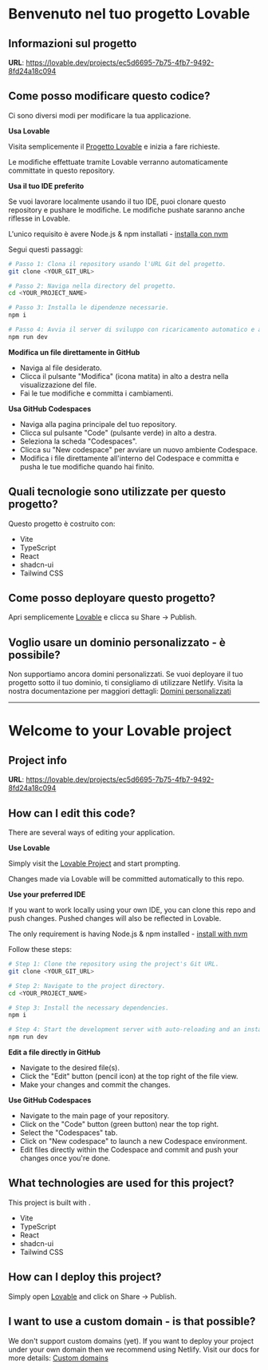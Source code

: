 # Benvenuto nel tuo progetto Lovable

## Informazioni sul progetto

**URL**: https://lovable.dev/projects/ec5d6695-7b75-4fb7-9492-8fd24a18c094

## Come posso modificare questo codice?

Ci sono diversi modi per modificare la tua applicazione.

**Usa Lovable**

Visita semplicemente il [Progetto Lovable](https://lovable.dev/projects/ec5d6695-7b75-4fb7-9492-8fd24a18c094) e inizia a fare richieste.

Le modifiche effettuate tramite Lovable verranno automaticamente committate in questo repository.

**Usa il tuo IDE preferito**

Se vuoi lavorare localmente usando il tuo IDE, puoi clonare questo repository e pushare le modifiche. Le modifiche pushate saranno anche riflesse in Lovable.

L'unico requisito è avere Node.js & npm installati - [installa con nvm](https://github.com/nvm-sh/nvm#installing-and-updating)

Segui questi passaggi:

```sh
# Passo 1: Clona il repository usando l'URL Git del progetto.
git clone <YOUR_GIT_URL>

# Passo 2: Naviga nella directory del progetto.
cd <YOUR_PROJECT_NAME>

# Passo 3: Installa le dipendenze necessarie.
npm i

# Passo 4: Avvia il server di sviluppo con ricaricamento automatico e anteprima istantanea.
npm run dev
```

**Modifica un file direttamente in GitHub**

- Naviga al file desiderato.
- Clicca il pulsante "Modifica" (icona matita) in alto a destra nella visualizzazione del file.
- Fai le tue modifiche e committa i cambiamenti.

**Usa GitHub Codespaces**

- Naviga alla pagina principale del tuo repository.
- Clicca sul pulsante "Code" (pulsante verde) in alto a destra.
- Seleziona la scheda "Codespaces".
- Clicca su "New codespace" per avviare un nuovo ambiente Codespace.
- Modifica i file direttamente all'interno del Codespace e committa e pusha le tue modifiche quando hai finito.

## Quali tecnologie sono utilizzate per questo progetto?

Questo progetto è costruito con:

- Vite
- TypeScript
- React
- shadcn-ui
- Tailwind CSS

## Come posso deployare questo progetto?

Apri semplicemente [Lovable](https://lovable.dev/projects/ec5d6695-7b75-4fb7-9492-8fd24a18c094) e clicca su Share -> Publish.

## Voglio usare un dominio personalizzato - è possibile?

Non supportiamo ancora domini personalizzati. Se vuoi deployare il tuo progetto sotto il tuo dominio, ti consigliamo di utilizzare Netlify. Visita la nostra documentazione per maggiori dettagli: [Domini personalizzati](https://docs.lovable.dev/tips-tricks/custom-domain/)

---

# Welcome to your Lovable project

## Project info

**URL**: https://lovable.dev/projects/ec5d6695-7b75-4fb7-9492-8fd24a18c094

## How can I edit this code?

There are several ways of editing your application.

**Use Lovable**

Simply visit the [Lovable Project](https://lovable.dev/projects/ec5d6695-7b75-4fb7-9492-8fd24a18c094) and start prompting.

Changes made via Lovable will be committed automatically to this repo.

**Use your preferred IDE**

If you want to work locally using your own IDE, you can clone this repo and push changes. Pushed changes will also be reflected in Lovable.

The only requirement is having Node.js & npm installed - [install with nvm](https://github.com/nvm-sh/nvm#installing-and-updating)

Follow these steps:

```sh
# Step 1: Clone the repository using the project's Git URL.
git clone <YOUR_GIT_URL>

# Step 2: Navigate to the project directory.
cd <YOUR_PROJECT_NAME>

# Step 3: Install the necessary dependencies.
npm i

# Step 4: Start the development server with auto-reloading and an instant preview.
npm run dev
```

**Edit a file directly in GitHub**

- Navigate to the desired file(s).
- Click the "Edit" button (pencil icon) at the top right of the file view.
- Make your changes and commit the changes.

**Use GitHub Codespaces**

- Navigate to the main page of your repository.
- Click on the "Code" button (green button) near the top right.
- Select the "Codespaces" tab.
- Click on "New codespace" to launch a new Codespace environment.
- Edit files directly within the Codespace and commit and push your changes once you're done.

## What technologies are used for this project?

This project is built with .

- Vite
- TypeScript
- React
- shadcn-ui
- Tailwind CSS

## How can I deploy this project?

Simply open [Lovable](https://lovable.dev/projects/ec5d6695-7b75-4fb7-9492-8fd24a18c094) and click on Share -> Publish.

## I want to use a custom domain - is that possible?

We don't support custom domains (yet). If you want to deploy your project under your own domain then we recommend using Netlify. Visit our docs for more details: [Custom domains](https://docs.lovable.dev/tips-tricks/custom-domain/)
